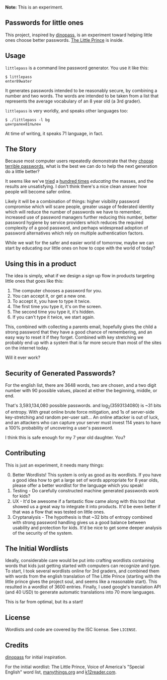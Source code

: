 **Note:** This is an experiment.

## Passwords for little ones

This project, inspired by [dinopass][], is an experiment toward helping little ones choose better passwords.  [The Little Prince][] is inside.

 [choose terrible passwords]: https://xato.net/passwords/more-top-worst-passwords/
 [dinopass]: http://http://www.dinopass.com/
 [The Little Prince]: http://en.wikipedia.org/wiki/The_Little_Prince

## Usage

`littlepass` is a command line password generator.  You use it like this:

    $ littlepass
    enter89water

It generates passwords intended to be reasonably secure, by combining a number and
two words.  The words are intended to be taken from a list that represents the
average vocabulary of an 8 year old (a 3rd grader).

`littlepass` is very worldly, and speaks other languages too:

    $ ./littlepass -l bg
    централен81пълен

At time of writing, it speaks 71 language, in fact.

## The Story

Because most computer users repeatedly demonstrate that they [choose terrible passwords][], what is the best we can do to help the next generation do a little better?

It seems like we've [tried][] a [hundred times][] *educating* the masses, and the results are unsatisfying.
I don't think there's a nice clean answer how people will become safer online.

  [tried]: http://www.youtube.com/watch?v=COU5T-Wafa4
  [hundred times]: https://www.google.com/search?q=better+passwords

Likely it will be a combination of things:
higher visibility password compromise which will scare people,
greater usage of federated identity which will reduce the number of passwords we have to remember,
increased use of password managers further reducing this number,
better password hygiene by service providers which reduces the required complexity of a good password,
and perhaps widespread adoption of password alternatives which rely on multiple authentication factors.

While we wait for the safer and easier world of tomorrow, maybe we can start by educating our little ones on how to cope with the world of today?

## Using this in a product

The idea is simply, what if we design a sign up flow in products targeting little ones that goes like this:

1. The computer chooses a password for you.
2. You can accept it, or get a new one.
3. To accept it, you have to type it twice.
4. The first time you type it, it's on the screen.
5. The second time you type it, it's hidden.
6. If you can't type it twice, we start again.

This, combined with collecting a parents email, hopefully gives the child a
strong password that they have a good chance of remembering, and an easy way to reset it if they forget.  Combined with key stretching we probably end up with a system that is far more secure than most of the sites on the internet today.

Will it ever work?

## Security of Generated Passwords?

For the english list, there are 3648 words, two are chosen, and a two digit number with
90 possible values, placed at either the beginning, middle, or end.

That's 3,593,134,080 possible passwords.  and log<sub>2</sub>(3593134080) is ~31 bits of entropy.  With great online brute force mitigation, and 1s of server-side key-stretching and random per-user salt... An online attacker is out of luck, and an attackers who can capture your server must invest 114 years to have a 100% probability of uncovering a user's password.

I think this is safe enough for my 7 year old daughter.  You?

## Contributing

This is just an experiment, it needs many things:

0. Better Wordlists!  This system is only as good as its wordlists.  If you
   have a good idea how to get a large set of words appropriate for 8 year olds,
   please offer a better wordlist for the language which you speak!
1. Testing - Do carefully constructed machine generated passwords work for kids?
2. UX - It'd be awesome if a fantastic flow came along with this tool that showed
   us a great way to integrate it into products.  It'd be even better if that was
   a flow that was tested on little ones.
3. Cryptanalysis - The hypothesis is that ~32 bits of entropy combined with strong
   password handling gives us a good balance between usability and protection for
   kids.  It'd be nice to get some deeper analysis of the security of the system.

## The Initial Wordlists

Ideally, considerable care would be put into crafting wordlists containing words
that kids just getting started with computers can recognize and type.  To start,
I took several wordlists online for 3rd graders, and combined them with words from
the english translation of The Little Prince (starting with the little prince gives
the project soul, and seems like a reasonable start).  This resulted in a wordlist
of 3600 entries.  Finally, I used google's translation API (and 40 USD) to generate
automatic translations into 70 more languages.

This is far from optimal, but its a start!

## License

Wordlists and code are covered by the ISC license.  See `LICENSE`.

## Credits

[dinopass][] for initial inspiration.

For the initial wordlist: The Little Prince, Voice of America's "Special English" word list, [manythings.org][] and [k12reader.com][].

 [manythings.org]: http://www.manythings.org
 [k12reader.com]: http://www.k12reader.com
